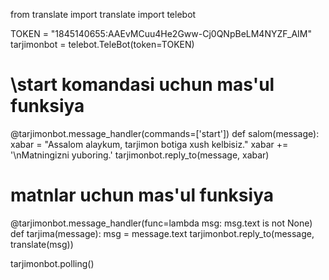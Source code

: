 from translate import translate
import telebot

TOKEN = "1845140655:AAEvMCuu4He2Gww-Cj0QNpBeLM4NYZF_AIM" 
tarjimonbot  = telebot.TeleBot(token=TOKEN)

# \start komandasi uchun mas'ul funksiya
@tarjimonbot.message_handler(commands=['start'])
def salom(message):    
    xabar = "Assalom alaykum, tarjimon botiga xush kelbisiz."
    xabar += '\nMatningizni yuboring.'
    tarjimonbot.reply_to(message, xabar)
    

# matnlar uchun mas'ul funksiya
@tarjimonbot.message_handler(func=lambda msg: msg.text is not None)
def tarjima(message):
    msg = message.text
    tarjimonbot.reply_to(message, translate(msg))
    

tarjimonbot.polling()
